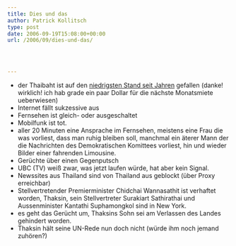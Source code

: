 ```yaml
---
title: Dies und das
author: Patrick Kollitsch
type: post
date: 2006-09-19T15:08:00+00:00
url: /2006/09/dies-und-das/




---
```

  * der Thaibaht ist auf den [niedrigsten Stand seit Jahren][1] gefallen (danke! wirklich! ich hab grade ein paar Dollar für die nächste Monatsmiete ueberwiesen)
  * Internet fällt sukzessive aus
  * Fernsehen ist gleich- oder ausgeschaltet
  * Mobilfunk ist tot.
  * aller 20 Minuten eine Ansprache im Fernsehen, meistens eine Frau die was vorliest, dass man ruhig bleiben soll, manchmal ein äterer Mann der die Nachrichten des Demokratischen Komittees vorliest, hin und wieder Bilder einer fahrenden Limousine.
  * Gerüchte über einen Gegenputsch
  * <span class="caps">UBC</span> (TV) weiß zwar, was jetzt laufen würde, hat aber kein Signal.
  * Newssites aus Thailand sind von Thailand aus geblockt (über Proxy erreichbar)
  * Stellvertretender Premierminister Chidchai Wannasathit ist verhaftet worden, Thaksin, sein Stellvertreter Surakiart Sathirathai und Aussenminister Kantathi Suphamongkol sind in New York.
  * es geht das Gerücht um, Thaksins Sohn sei am Verlassen des Landes gehindert worden. 
  * Thaksin hält seine UN-Rede nun doch nicht (würde ihm noch jemand zuhören?)

 [1]: http://finance.yahoo.com/currency/convert?from=USD&to=THB&amt=1&t=5d
